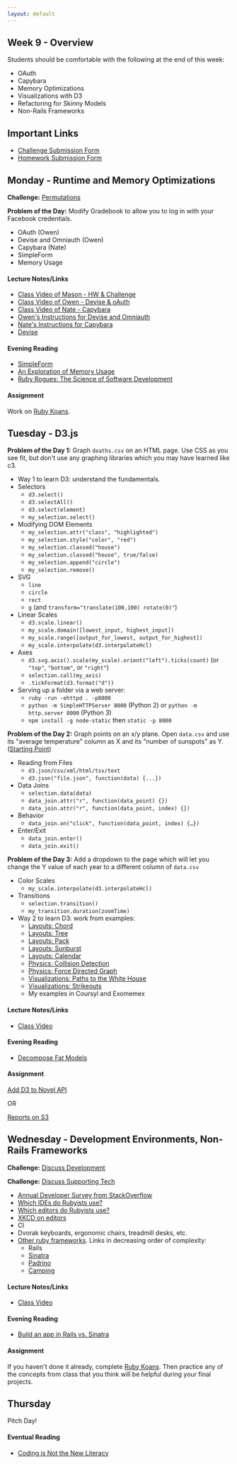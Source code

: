 ```yaml
---
layout: default
---
```


## Week 9 - Overview

Students should be comfortable with the following at the end of this week:

* OAuth
* Capybara
* Memory Optimizations
* Visualizations with D3
* Refactoring for Skinny Models
* Non-Rails Frameworks

## Important Links

* [Challenge Submission Form](http://goo.gl/forms/OzzXZL6iEF)
* [Homework Submission Form](http://goo.gl/forms/o9so3mi9Sd)

## Monday - Runtime and Memory Optimizations

**Challenge:** [Permutations](https://github.com/masonfmatthews/rails_assignments/blob/master/challenges/hard_permutation_challenge.rb)

**Problem of the Day:** Modify Gradebook to allow you to log in with your Facebook credentials.

* OAuth (Owen)
* Devise and Omniauth (Owen)
* Capybara (Nate)
* SimpleForm
* Memory Usage

#### Lecture Notes/Links

* [Class Video of Mason - HW & Challenge](http://youtu.be/fcr2mbxwcOM)
* [Class Video of Owen - Devise & oAuth](https://youtu.be/vkU7luAvjLI)
* [Class Video of Nate - Capybara](https://youtu.be/MmY5YIAX67Q)
* [Owen's Instructions for Devise and Omniauth](w9-1/devise_and_omniauth)
* [Nate's Instructions for Capybara](w9-1/devise_and_omniauth)
* [Devise](https://github.com/plataformatec/devise)

#### Evening Reading

* [SimpleForm](https://github.com/plataformatec/simple_form)
* [An Exploration of Memory Usage](http://www.sitepoint.com/ruby-uses-memory/)
* [Ruby Rogues: The Science of Software Development](http://devchat.tv/ruby-rogues/184-rr-what-we-actually-know-about-software-development-and-why-we-believe-it-s-true-with-greg-wilson-and-andreas-stefik)

#### Assignment

Work on [Ruby Koans](http://rubykoans.com/).


## Tuesday - D3.js

**Problem of the Day 1:** Graph `deaths.csv` on an HTML page.  Use CSS as you see fit, but don't use any graphing libraries which you may have learned like c3.

* Way 1 to learn D3: understand the fundamentals.
* Selectors
  * `d3.select()`
  * `d3.selectAll()`
  * `d3.select(element)`
  * `my_selection.select()`
* Modifying DOM Elements
  * `my_selection.attr("class", "highlighted")`
  * `my_selection.style("color", "red")`
  * `my_selection.classed("house")`
  * `my_selection.classed("house", true/false)`
  * `my_selection.append("circle")`
  * `my_selection.remove()`
* SVG
  * `line`
  * `circle`
  * `rect`
  * `g` (and `transform="translate(100,100) rotate(0)"`)
* Linear Scales
  * `d3.scale.linear()`
  * `my_scale.domain([lowest_input, highest_input])`
  * `my_scale.range([output_for_lowest, output_for_highest])`
  * `my_scale.interpolate(d3.interpolateHcl)`
* Axes
  * `d3.svg.axis().scale(my_scale).orient("left").ticks(count)` (or `"top"`, `"bottom"`, or `"right"`)
  * `selection.call(my_axis)`
  * `.tickFormat(d3.format("d"))`
* Serving up a folder via a web server:
  * `ruby -run -ehttpd . -p8000`
  * `python -m SimpleHTTPServer 8000` (Python 2) or `python -m http.server 8000` (Python 3)
  * `npm install -g node-static` then `static -p 8000`

**Problem of the Day 2:** Graph points on an x/y plane.  Open `data.csv` and use its "average temperature" column as X and its "number of sunspots" as Y. ([Starting Point](https://github.com/tiyd-rails-2015-05/d3_lesson))

* Reading from Files
  * `d3.json/csv/xml/html/tsv/text`
  * `d3.json("file.json", function(data) {...})`
* Data Joins
  * `selection.data(data)`
  * `data_join.attr("r", function(data_point) {})`
  * `data_join.attr("r", function(data_point, index) {})`
* Behavior
  * `data_join.on("click", function(data_point, index) {…})`
* Enter/Exit
  * `data_join.enter()`
  * `data_join.exit()`

**Problem of the Day 3:** Add a dropdown to the page which will let you change the Y value of each year to a different column of `data.csv`

* Color Scales
  * `my_scale.interpolate(d3.interpolateHcl)`
* Transitions
  * `selection.transition()`
  * `my_transition.duration(zoomTime)`
* Way 2 to learn D3: work from examples:
  * [Layouts: Chord](http://bl.ocks.org/mbostock/1046712)
  * [Layouts: Tree](http://bl.ocks.org/mbostock/4339083)
  * [Layouts: Pack](http://bl.ocks.org/mbostock/7607535)
  * [Layouts: Sunburst](http://bl.ocks.org/kerryrodden/7090426)
  * [Layouts: Calendar](http://bl.ocks.org/mbostock/4063318)
  * [Physics: Collision Detection](http://bl.ocks.org/mbostock/3231298)
  * [Physics: Force Directed Graph](http://bl.ocks.org/mbostock/4062045)
  * [Visualizations: Paths to the White House](http://www.nytimes.com/interactive/2012/11/02/us/politics/paths-to-the-white-house.html?_r=0)
  * [Visualizations: Strikeouts](http://www.nytimes.com/interactive/2013/03/29/sports/baseball/Strikeouts-Are-Still-Soaring.html?ref=baseball)
  * My examples in Coursyl and Exomemex

#### Lecture Notes/Links

* [Class Video](http://youtu.be/TlCbMCEzwqU)

#### Evening Reading

* [Decompose Fat Models](http://blog.codeclimate.com/blog/2012/10/17/7-ways-to-decompose-fat-activerecord-models/)

#### Assignment

[Add D3 to Novel API](https://github.com/tiyd-rails-2015-05/add_d3)

OR

[Reports on S3](https://github.com/tiyd-rails-2015-05/reports_on_s3)

## Wednesday - Development Environments, Non-Rails Frameworks

**Challenge:** [Discuss Development](https://github.com/masonfmatthews/rails_assignments/blob/master/challenges/discuss_development.md)

**Challenge:** [Discuss Supporting Tech](https://github.com/masonfmatthews/rails_assignments/blob/master/challenges/discuss_supporting_tech.md)

* [Annual Developer Survey from StackOverflow](https://stackoverflow.com/research/developer-survey-2015)
* [Which IDEs do Rubyists use?](http://www.sitepoint.com/ides-rubyists-use/?utm_source=rubyweekly&utm_medium=email)
* [Which editors do Rubyists use?](http://www.sitepoint.com/editor-rubyists-use/)
* [XKCD on editors](http://xkcd.com/378/)
* CI
* Dvorak keyboards, ergonomic chairs, treadmill desks, etc.
* [Other ruby frameworks](https://blog.engineyard.com/2015/life-beyond-rails-brief-look-alternate-web-frameworks-ruby).  Links in decreasing order of complexity:
  * Rails
  * [Sinatra](http://www.sinatrarb.com/)
  * [Padrino](http://www.padrinorb.com/)
  * [Camping](http://camping.io/)

#### Lecture Notes/Links

* [Class Video]()

#### Evening Reading

* [Build an app in Rails vs. Sinatra](https://www.airpair.com/ruby-on-rails/posts/rails-vs-sinatra?utm_source=rubyweekly&utm_medium=email)

#### Assignment

If you haven't done it already, complete [Ruby Koans](http://rubykoans.com/).  Then practice any of the concepts from class that you think will be helpful during your final projects.

## Thursday

Pitch Day!

#### Eventual Reading

* [Coding is Not the New Literacy](http://www.chris-granger.com/2015/01/26/coding-is-not-the-new-literacy/)


<!--

## Not yet covered

* Decomposing Fat Models
* Ping-pong pairing
* Foreign Key Constraints
* Memory usage and find_each
* Delegation
  * `delegate :category, to: :phone_categories`
* Random Topics
  * Action on your server trying to access the API on your server
  * Deadlock
  * Software threading
  * Multi-core processors

-->
